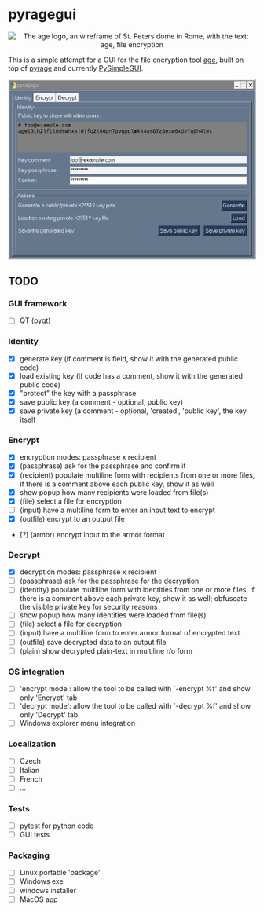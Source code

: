 pyragegui
=========

<p align="center"><img alt="The age logo, an wireframe of St. Peters
dome in Rome, with the text: age, file encryption" width="600"
src="https://user-images.githubusercontent.com/1225294/132245842-fda4da6a-1cea-4738-a3da-2dc860861c98.png"></p>

This is a simple attempt for a GUI for the file encryption tool
[age](https://age-encryption.org), built on top of
[pyrage](https://github.com/woodruffw/pyrage) and currently
[PySimpleGUI](https://www.pysimplegui.org/en/latest/).

<p align="center"><img alt="pyragegui" width="630" src="https://raw.githubusercontent.com/jirib/pyragegui/main/pyragegui.png"></p>

TODO
----

### GUI framework

- [ ] QT (pyqt)

### Identity

- [x] generate key (if comment is field, show it with the generated public code)
- [x] load existing key (if code has a comment, show it with the generated public code)
- [x] "protect" the key with a passphrase
- [x] save public key (a comment - optional, public key)
- [x] save private key (a comment - optional, 'created', 'public key', the key itself

### Encrypt

- [x] encryption modes: passphrase x recipient
- [x] (passphrase) ask for the passphrase and confirm it
- [x] (recipient) populate multiline form with recipients from one or more files,
      if there is a comment above each public key, show it as well
- [x] show popup how many recipients were loaded from file(s)
- [x] (file) select a file for encryption
- [ ] (input) have a multiline form to enter an input text to encrypt
- [x] (outfile) encrypt to an output file
- [?]  (armor) encrypt input to the armor format

### Decrypt

- [x] decryption modes: passphrase x recipient
- [ ] (passphrase) ask for the passphrase for the decryption
- [ ] (identity) populate multiline form with identities from one or more files,
      if there is a comment above each private key, show it as well;
      obfuscate the visible private key for security reasons
- [ ] show popup how many identities were loaded from file(s)
- [ ] (file) select a file for decryption
- [ ] (input) have a multiline form to enter armor format of encrypted text
- [ ] (outfile) save decrypted data to an output file
- [ ] (plain) show decrypted plain-text in multiline r/o form

### OS integration

- [ ] 'encrypt mode': allow the tool to be called with `-encrypt %f' and
      show only 'Encrypt' tab
- [ ] 'decrypt mode': allow the tool to be called with `-decrypt %f' and
      show only 'Decrypt' tab
- [ ] Windows explorer menu integration

### Localization

- [ ] Czech
- [ ] Italian
- [ ] French
- [ ] ...

### Tests

- [ ] pytest for python code
- [ ] GUI tests

### Packaging

- [ ] Linux portable 'package'
- [ ] Windows exe
- [ ] windows installer
- [ ] MacOS app
